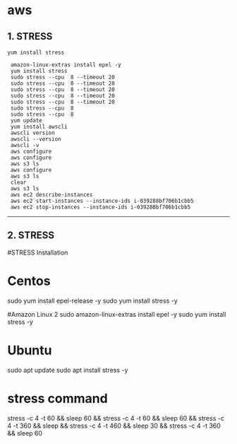 # aws


## 1. STRESS

```
yum install stress
```

```
 amazon-linux-extras install epel -y
 yum install stress
 sudo stress --cpu  8 --timeout 20
 sudo stress --cpu  8 --timeout 20
 sudo stress --cpu  8 --timeout 20
 sudo stress --cpu  8 --timeout 20
 sudo stress --cpu  8 --timeout 20
 sudo stress --cpu  8
 sudo stress --cpu  8
 yum update
 yum install awscli
 awscli version
 awscli --version
 awscli -v
 aws configure
 aws configure
 aws s3 ls
 aws configure
 aws s3 ls
 clear
 aws s3 ls
 aws ec2 describe-instances
 aws ec2 start-instances --instance-ids i-039288bf706b1cbb5
 aws ec2 stop-instances --instance-ids i-039288bf706b1cbb5
```

---

## 2. STRESS

#STRESS Installation
# Centos
sudo yum install epel-release -y
sudo yum install stress -y

#Amazon Linux 2
sudo amazon-linux-extras install epel -y
sudo yum install stress -y

# Ubuntu
sudo apt update
sudo apt install stress -y

# stress command
stress -c 4 -t 60 && sleep 60 && stress -c 4 -t 60 && sleep 60 && stress -c 4 -t 360 && sleep  && stress -c 4 -t 460 && sleep 30 && stress -c 4 -t 360 && sleep 60
